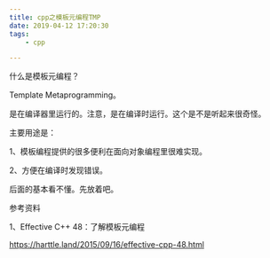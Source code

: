 ```yaml
---
title: cpp之模板元编程TMP
date: 2019-04-12 17:20:30
tags:
	- cpp

---
```




什么是模板元编程？

Template Metaprogramming。

是在编译器里运行的。注意，是在编译时运行。这个是不是听起来很奇怪。

主要用途是：

1、模板编程提供的很多便利在面向对象编程里很难实现。

2、方便在编译时发现错误。



后面的基本看不懂。先放着吧。





参考资料

1、Effective C++ 48：了解模板元编程

https://harttle.land/2015/09/16/effective-cpp-48.html


